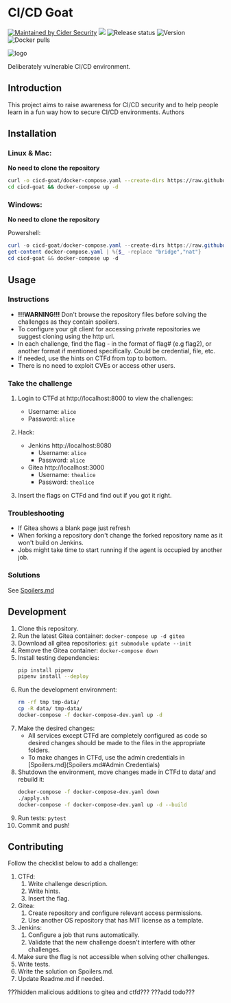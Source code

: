 # CI/CD Goat
[![Maintained by Cider Security](https://img.shields.io/badge/maintained%20by-Cider%20Security-brightgreen)](https://cidersecurity.io)
[![](https://img.shields.io/badge/Top%2010%20Risks-9%2F10-2de4fd)](https://www.cidersecurity.io/top-10-cicd-security-risks/)
![Release status](https://github.com/cider-security-research/cicd-goat/actions/workflows/release.yml/badge.svg)
![Version](https://img.shields.io/docker/v/cidersecurity/goat-jenkins-server?sort=semver&style=plastic)
![Docker pulls](https://img.shields.io/docker/pulls/cidersecurity/goat-jenkins-server?style=plastic)

![logo](http://url.com)

Deliberately vulnerable CI/CD environment.

## Introduction
This project aims to raise awareness for CI/CD security and to help people learn in a fun way how to secure CI/CD environments.
Authors

## Installation
### Linux & Mac:

**No need to clone the repository**
```sh
curl -o cicd-goat/docker-compose.yaml --create-dirs https://raw.githubusercontent.com/cider-rnd/cicd-goat-dev/main/docker-compose.yaml
cd cicd-goat && docker-compose up -d
```
### Windows:

**No need to clone the repository**

Powershell:
```PowerShell
curl -o cicd-goat/docker-compose.yaml --create-dirs https://raw.githubusercontent.com/cider-rnd/cicd-goat-dev/main/docker-compose.yaml
get-content docker-compose.yaml | %{$_ -replace "bridge","nat"}
cd cicd-goat && docker-compose up -d
```

## Usage
### Instructions
* **!!!WARNING!!!** Don't browse the repository files before solving the challenges as they contain spoilers.
* To configure your git client for accessing private repositories we suggest cloning using the http url.
* In each challenge, find the flag - in the format of flag# (e.g flag2), or another format if mentioned specifically. Could be credential, file, etc.
* If needed, use the hints on CTFd from top to bottom.
* There is no need to exploit CVEs or access other users.

### Take the challenge
1. Login to CTFd at http://localhost:8000 to view the challenges:
   * Username: `alice`
   * Password: `alice`

2. Hack:
   * Jenkins http://localhost:8080
     * Username: `alice`
     * Password: `alice`
   * Gitea http://localhost:3000
     * Username: `thealice`
     * Password: `thealice`

3. Insert the flags on CTFd and find out if you got it right.

### Troubleshooting
* If Gitea shows a blank page just refresh
* When forking a repository don't change the forked repository name as it won't build on Jenkins.
* Jobs might take time to start running if the agent is occupied by another job.

### Solutions
See [Spoilers.md](Spoilers.md#Solutions)

## Development
1. Clone this repository.
2. Run the latest Gitea container:
    `docker-compose up -d gitea`
3. Download all gitea repositories:
    `git submodule update --init`
4. Remove the Gitea container:
    `docker-compose down`
5. Install testing dependencies: 
    ```sh
    pip install pipenv
    pipenv install --deploy
    ```
6. Run the development environment:
    ```sh
    rm -rf tmp tmp-data/
    cp -R data/ tmp-data/
    docker-compose -f docker-compose-dev.yaml up -d
    ```
7. Make the desired changes:
   * All services except CTFd are completely configured as code so desired changes should be made to the files in the appropriate folders.
   * To make changes in CTFd, use the admin credentials in [Spoilers.md](Spoilers.md#Admin Credentials)
8. Shutdown the environment, move changes made in CTFd to data/ and rebuild it:
    ```sh
    docker-compose -f docker-compose-dev.yaml down
    ./apply.sh
    docker-compose -f docker-compose-dev.yaml up -d --build
    ```
9. Run tests: `pytest`
10. Commit and push!

## Contributing
Follow the checklist below to add a challenge:
  1. CTFd:
     1. Write challenge description.
     2. Write hints.
     3. Insert the flag.
  2. Gitea:
     1. Create repository and configure relevant access permissions.
     2. Use another OS repository that has MIT license as a template.
  3. Jenkins:
     1. Configure a job that runs automatically.
     2. Validate that the new challenge doesn't interfere with other challenges.
  4. Make sure the flag is not accessible when solving other challenges.
  5. Write tests.
  6. Write the solution on Spoilers.md.
  7. Update Readme.md if needed.

???hidden malicious additions to gitea and ctfd???
???add todo???
